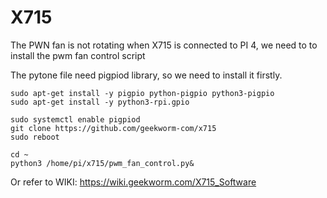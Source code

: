 # X715

The PWN fan is not rotating when X715 is connected to PI 4, we need to to install the pwm fan control script

The pytone file need pigpiod library, so we need to install it firstly.

```
sudo apt-get install -y pigpio python-pigpio python3-pigpio
sudo apt-get install -y python3-rpi.gpio

sudo systemctl enable pigpiod
git clone https://github.com/geekworm-com/x715
sudo reboot

cd ~
python3 /home/pi/x715/pwm_fan_control.py&
```

Or refer to WIKI: https://wiki.geekworm.com/X715_Software
